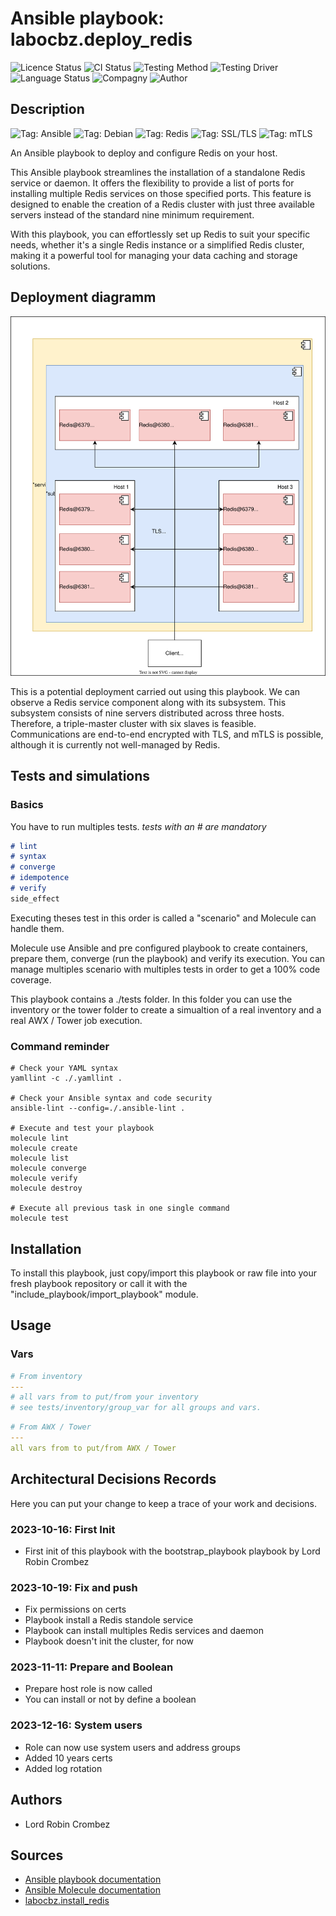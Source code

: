 # Ansible playbook: labocbz.deploy_redis

![Licence Status](https://img.shields.io/badge/licence-MIT-brightgreen)
![CI Status](https://img.shields.io/badge/CI-success-brightgreen)
![Testing Method](https://img.shields.io/badge/Testing%20Method-Ansible%20Molecule-blueviolet)
![Testing Driver](https://img.shields.io/badge/Testing%20Driver-docker-blueviolet)
![Language Status](https://img.shields.io/badge/language-Ansible-red)
![Compagny](https://img.shields.io/badge/Compagny-Labo--CBZ-blue)
![Author](https://img.shields.io/badge/Author-Lord%20Robin%20Crombez-blue)

## Description

![Tag: Ansible](https://img.shields.io/badge/Tech-Ansible-orange)
![Tag: Debian](https://img.shields.io/badge/Tech-Debian-orange)
![Tag: Redis](https://img.shields.io/badge/Tech-Redis-orange)
![Tag: SSL/TLS](https://img.shields.io/badge/Tech-SSL%2FTLS-orange)
![Tag: mTLS](https://img.shields.io/badge/Tech-mTLS-orange)

An Ansible playbook to deploy and configure Redis on your host.

This Ansible playbook streamlines the installation of a standalone Redis service or daemon. It offers the flexibility to provide a list of ports for installing multiple Redis services on those specified ports. This feature is designed to enable the creation of a Redis cluster with just three available servers instead of the standard nine minimum requirement.

With this playbook, you can effortlessly set up Redis to suit your specific needs, whether it's a single Redis instance or a simplified Redis cluster, making it a powerful tool for managing your data caching and storage solutions.

## Deployment diagramm

![](./assets/Ansible-Playbook-Labocbz-Deploy-Redis.drawio.svg)

This is a potential deployment carried out using this playbook. We can observe a Redis service component along with its subsystem. This subsystem consists of nine servers distributed across three hosts. Therefore, a triple-master cluster with six slaves is feasible. Communications are end-to-end encrypted with TLS, and mTLS is possible, although it is currently not well-managed by Redis.

## Tests and simulations

### Basics

You have to run multiples tests. *tests with an # are mandatory*

```MARKDOWN
# lint
# syntax
# converge
# idempotence
# verify
side_effect
```

Executing theses test in this order is called a "scenario" and Molecule can handle them.

Molecule use Ansible and pre configured playbook to create containers, prepare them, converge (run the playbook) and verify its execution.
You can manage multiples scenario with multiples tests in order to get a 100% code coverage.

This playbook contains a ./tests folder. In this folder you can use the inventory or the tower folder to create a simualtion of a real inventory and a real AWX / Tower job execution.

### Command reminder

```SHELL
# Check your YAML syntax
yamllint -c ./.yamllint .

# Check your Ansible syntax and code security
ansible-lint --config=./.ansible-lint .

# Execute and test your playbook
molecule lint
molecule create
molecule list
molecule converge
molecule verify
molecule destroy

# Execute all previous task in one single command
molecule test
```

## Installation

To install this playbook, just copy/import this playbook or raw file into your fresh playbook repository or call it with the "include_playbook/import_playbook" module.

## Usage

### Vars

```YAML
# From inventory
---
# all vars from to put/from your inventory
# see tests/inventory/group_var for all groups and vars.
```

```YAML
# From AWX / Tower
---
all vars from to put/from AWX / Tower
```

## Architectural Decisions Records

Here you can put your change to keep a trace of your work and decisions.

### 2023-10-16: First Init

* First init of this playbook with the bootstrap_playbook playbook by Lord Robin Crombez

### 2023-10-19: Fix and push

* Fix permissions on certs
* Playbook install a Redis standole service
* Playbook can install multiples Redis services and daemon
* Playbook doesn't init the cluster, for now

### 2023-11-11: Prepare and Boolean

* Prepare host role is now called
* You can install or not by define a boolean

### 2023-12-16: System users

* Role can now use system users and address groups
* Added 10 years certs
* Added log rotation

## Authors

* Lord Robin Crombez

## Sources

* [Ansible playbook documentation](https://docs.ansible.com/ansible/latest/playbook_guide/playbooks_reuse_playbooks.html)
* [Ansible Molecule documentation](https://molecule.readthedocs.io/)
* [labocbz.install_redis](https://github.com/CBZ-D-velop/Ansible-Role-Labocbz-Install-Redis.git)
